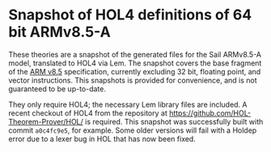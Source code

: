 # Snapshot of HOL4 definitions of 64 bit ARMv8.5-A

These theories are a snapshot of the generated files for the Sail ARMv8.5-A
model, translated to HOL4 via Lem.  The snapshot covers the base fragment of
the [ARM v8.5](aarch64/) specification, currently excluding 32 bit, floating
point, and vector instructions.  This snapshots is provided for convenience,
and is not guaranteed to be up-to-date.

They only require HOL4; the necessary Lem library files are included.  A recent
checkout of HOL4 from the repository at
<https://github.com/HOL-Theorem-Prover/HOL/> is required.  This snapshot was
successfully built with commit `a0c4fc9e5`, for example.  Some older versions
will fail with a Holdep error due to a lexer bug in HOL that has now been
fixed.
